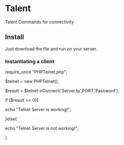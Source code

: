 # Talent
Talent Commands for connectivity

## Install

Just download the file and run on your server.

### Instantiating a client

require_once "PHPTelnet.php";

$telnet = new PHPTelnet();

$result = $telnet->Connect('Server Ip',PORT,'Password');

if ($result == 0){

  echo "Telnet Server is working!";	
  
}else{

  echo "Telnet Server is not working!";	
  
}
